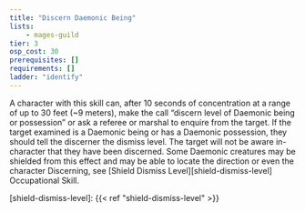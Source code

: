 ```yaml
---
title: "Discern Daemonic Being"
lists:
    - mages-guild
tier: 3
osp_cost: 30
prerequisites: []
requirements: []
ladder: "identify"
---
```

A character with this skill can, after 10 seconds of concentration at a range of up to 30 feet (~9 meters), make the call “discern level of Daemonic being or possession” or ask a referee or marshal to enquire from the target. If the target examined is a Daemonic being or has a Daemonic possession, they should tell the discerner the dismiss level. The target will not be aware in-character that they have been discerned. Some Daemonic creatures may be shielded from this effect and may be able to locate the direction or even the character Discerning, see [Shield Dismiss Level][shield-dismiss-level] Occupational Skill.

[shield-dismiss-level]: {{< ref "shield-dismiss-level" >}}